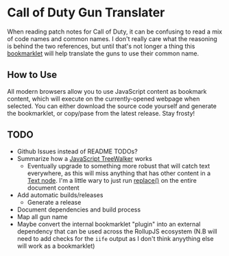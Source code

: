 # Call of Duty Gun Translater

When reading patch notes for Call of Duty, it can be confusing to read a mix of code names and common names. I don't really care what the reasoning is behind the two references, but until that's not longer a thing this [bookmarklet](https://support.mozilla.org/en-US/kb/bookmarklets-perform-common-web-page-tasks) will help translate the guns to use their common name.

## How to Use

All modern browsers allow you to use JavaScript content as bookmark content, which will execute on the currently-opened webpage when selected. You can either download the source code yourself and generate the bookmarklet, or copy/pase from the latest release. Stay frosty!

## TODO

- Github Issues instead of README TODOs?
- Summarize how a [JavaScript TreeWalker](https://developer.mozilla.org/en-US/docs/Web/API/Treewalker) works
  - Eventually upgrade to something more robust that will catch text everywhere, as this will miss anything that has other content in a [Text node](https://developer.mozilla.org/en-US/docs/Web/API/Text). I'm a little wary to just run [replace()](https://developer.mozilla.org/en-US/docs/Web/JavaScript/Reference/Global_Objects/String/replace) on the entire document content
- Add automatic builds/releases
  - Generate a release
- Document dependencies and build process
- Map all gun name
- Maybe convert the internal bookmarklet "plugin" into an external dependency that can be used across the RollupJS ecosystem (N.B will need to add checks for the `iife` output as I don't think anyything else will work as a bookmarklet)
